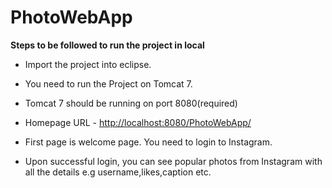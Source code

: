 # PhotoWebApp

**Steps to be followed to run the project in local**

- Import the project into eclipse.

- You need to run the Project on Tomcat 7.

- Tomcat 7 should be running on port 8080(required)

- Homepage URL - [http://localhost:8080/PhotoWebApp/](http://localhost:8080/PhotoWebApp/)

- First page is welcome page. You need to login to Instagram.

- Upon successful  login, you can see popular photos from Instagram with all the details e.g username,likes,caption etc.
